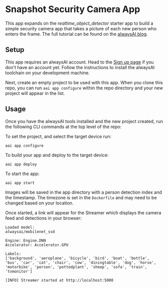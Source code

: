 # Snapshot Security Camera App
This app expands on the *realtime_object_detector* starter app to build a simple security camera app that takes a picture of each new person who enters the frame. The full tutorial can be found on the [alwaysAI blog](https://learn.alwaysai.co/detect-people-using-alwaysai).

## Setup
This app requires an alwaysAI account. Head to the [Sign up page](https://www.alwaysai.co/dashboard) if you don't have an account yet. Follow the instructions to install the alwaysAI toolchain on your development machine.

Next, create an empty project to be used with this app. When you clone this repo, you can run `aai app configure` within the repo directory and your new project will appear in the list.

## Usage
Once you have the alwaysAI tools installed and the new project created, run the following CLI commands at the top level of the repo:

To set the project, and select the target device run:

```
aai app configure
```

To build your app and deploy to the target device:

```
aai app deploy
```

To start the app:

```
aai app start
```

Images will be saved in the app directory with a person detection index and the timestamp. The timezone is set in the `Dockerfile` and may need to be changed based on your location.

Once started, a link will appear for the Streamer which displays the camera feed and detections in your browser:

```
Loaded model:
alwaysai/mobilenet_ssd

Engine: Engine.DNN
Accelerator: Accelerator.GPU

Labels:
['background', 'aeroplane', 'bicycle', 'bird', 'boat', 'bottle', 'bus', 'car', 'cat', 'chair', 'cow', 'diningtable', 'dog', 'horse', 'motorbike', 'person', 'pottedplant', 'sheep', 'sofa', 'train', 'tvmonitor']

[INFO] Streamer started at http://localhost:5000
```
